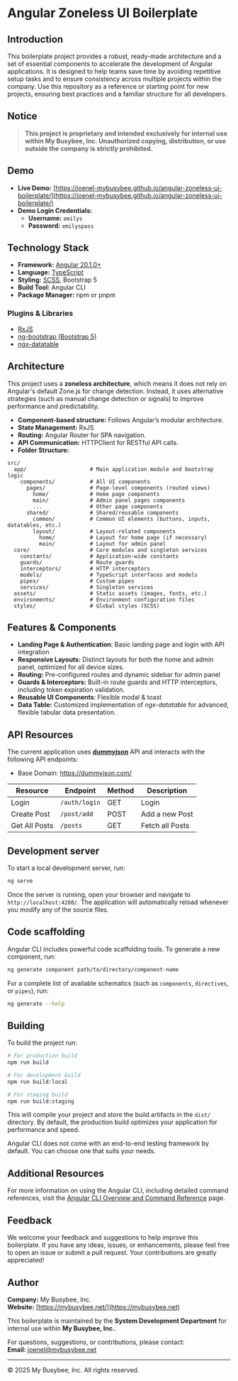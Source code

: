 # Angular Zoneless UI Boilerplate

## Introduction

This boilerplate project provides a robust, ready-made architecture and a set of essential components to accelerate the development of Angular applications. It is designed to help teams save time by avoiding repetitive setup tasks and to ensure consistency across multiple projects within the company. Use this repository as a reference or starting point for new projects, ensuring best practices and a familiar structure for all developers.

## Notice

> **This project is proprietary and intended exclusively for internal use within My Busybee, Inc. Unauthorized copying, distribution, or use outside the company is strictly prohibited.**

## Demo

- **Live Demo:** [https://joenel-mybusybee.github.io/angular-zoneless-ui-boilerplate/](https://joenel-mybusybee.github.io/angular-zoneless-ui-boilerplate/)
- **Demo Login Credentials:**
  - **Username:** `emilys`
  - **Password:** `emilyspass`

## Technology Stack

- **Framework:** [Angular 20.1.0+](https://angular.dev/)
- **Language:** [TypeScript](https://www.typescriptlang.org/)
- **Styling:** [SCSS](https://sass-lang.com/documentation/syntax/#scss), Bootstrap 5
- **Build Tool:** Angular CLI
- **Package Manager:** npm or pnpm

### Plugins & Libraries

- [RxJS](https://rxjs.dev/)
- [ng-bootstrap (Bootstrap 5)](https://ng-bootstrap.github.io/)
- [ngx-datatable](https://swimlane.gitbook.io/ngx-datatable)

## Architecture

This project uses a **zoneless architecture**, which means it does not rely on Angular's default Zone.js for change detection. Instead, it uses alternative strategies (such as manual change detection or signals) to improve performance and predictability.

- **Component-based structure:** Follows Angular’s modular architecture.
- **State Management:** RxJS
- **Routing:** Angular Router for SPA navigation.
- **API Communication:** HTTPClient for RESTful API calls.
- **Folder Structure:**

```
src/
  app/                    # Main application module and bootstrap logic
    components/           # All UI components
      pages/              # Page-level components (routed views)
        home/             # Home page components
        main/             # Admin panel pages components
        ...               # Other page components
      shared/             # Shared/reusable components
        common/           # Common UI elements (buttons, inputs, datatables, etc.)
        layout/           # Layout-related components
          home/           # Layout for home page (if necessary)
          main/           # Layout for admin panel
  core/                   # Core modules and singleton services
    constants/            # Application-wide constants
    guards/               # Route guards
    interceptors/         # HTTP interceptors
    models/               # TypeScript interfaces and models
    pipes/                # Custom pipes
    services/             # Singleton services
  assets/                 # Static assets (images, fonts, etc.)
  environments/           # Environment configuration files
  styles/                 # Global styles (SCSS)
```

## Features & Components

- **Landing Page & Authentication**: Basic landing page and login with API integration
- **Responsive Layouts:** Distinct layouts for both the home and admin panel, optimized for all device sizes.
- **Routing:** Pre-configured routes and dynamic sidebar for admin panel
- **Guards & Interceptors:** Built-in route guards and HTTP interceptors, including token expiration validation.
- **Reusable UI Components**: Flexible modal & toast
- **Data Table:** Customized implementation of _ngx-datatable_ for advanced, flexible tabular data presentation.

## API Resources

The current application uses **[dummyjson](https://dummyjson.com/docs)** API and interacts with the following API endpoints:

- Base Domain: https://dummyjson.com/

| Resource      | Endpoint      | Method | Description     |
| ------------- | ------------- | ------ | --------------- |
| Login         | `/auth/login` | GET    | Login           |
| Create Post   | `/post/add`   | POST   | Add a new Post  |
| Get All Posts | `/posts`      | GET    | Fetch all Posts |

## Development server

To start a local development server, run:

```bash
ng serve
```

Once the server is running, open your browser and navigate to `http://localhost:4200/`. The application will automatically reload whenever you modify any of the source files.

## Code scaffolding

Angular CLI includes powerful code scaffolding tools. To generate a new component, run:

```bash
ng generate component path/to/directory/component-name
```

For a complete list of available schematics (such as `components`, `directives`, or `pipes`), run:

```bash
ng generate --help
```

## Building

To build the project run:

```bash
# For production build
npm run build

# For development build
npm run build:local

# For staging build
npm run build:staging
```

This will compile your project and store the build artifacts in the `dist/` directory. By default, the production build optimizes your application for performance and speed.

Angular CLI does not come with an end-to-end testing framework by default. You can choose one that suits your needs.

## Additional Resources

For more information on using the Angular CLI, including detailed command references, visit the [Angular CLI Overview and Command Reference](https://angular.dev/tools/cli) page.

## Feedback

We welcome your feedback and suggestions to help improve this boilerplate. If you have any ideas, issues, or enhancements, please feel free to open an issue or submit a pull request. Your contributions are greatly appreciated!

## Author

**Company:** My Busybee, Inc.  
**Website:** [https://mybusybee.net/](https://mybusybee.net)

This boilerplate is maintained by the **System Development Department** for internal use within **My Busybee, Inc.**.

For questions, suggestions, or contributions, please contact:  
**Email:** joenel@mybusybee.net

---

© 2025 My Busybee, Inc. All rights reserved.
